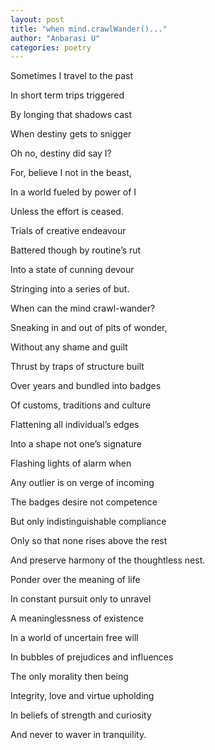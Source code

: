 ```yaml
---
layout: post
title: "when mind.crawlWander()..."
author: "Anbarasi U"
categories: poetry
---
```

Sometimes I travel to the past  

In short term trips triggered  

By longing that shadows cast  

When destiny gets to snigger  

Oh no, destiny did say I?  

For, believe I not in the beast,  

In a world fueled by power of I  

Unless the effort is ceased.  

Trials of creative endeavour  

Battered though by routine’s rut  

Into a state of cunning devour  

Stringing into a series of but.  

When can the mind crawl-wander?  

Sneaking in and out of pits of wonder,  

Without any shame and guilt  

Thrust by traps of structure built  

Over years and bundled into badges  

Of customs, traditions and culture  

Flattening all individual’s edges  

Into a shape not one’s signature  

Flashing lights of alarm when  

Any outlier is on verge of incoming  

The badges desire not competence  

But only indistinguishable compliance  

Only so that none rises above the rest  

And preserve harmony of the thoughtless nest.  

Ponder over the meaning of life  

In constant pursuit only to unravel  

A meaninglessness of existence  

In a world of uncertain free will  

In bubbles of prejudices and influences  

The only morality then being  

Integrity, love and virtue upholding  

In beliefs of strength and curiosity  

And never to waver in tranquility.  

